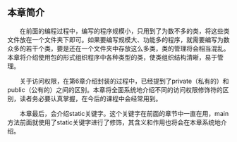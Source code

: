 
## 本章简介 

&emsp;&emsp;在前面的编程过程中，编写的程序规模小，只用到了为数不多的类，将这些类文件放在一个文件夹下即可。如果要编写规模大、功能多的程序，就需要编写为数众多的若干个类，要是还在一个文件夹中存放这么多类，类的管理将会相当混乱。本章将介绍使用包的形式组织程序中各种类型的类，使类组织结构清晰，易于管理。

&emsp;&emsp;关于访问权限，在第6章介绍封装的过程中，已经提到了private（私有的）和public（公有的）之间的区别。本章将全面系统地介绍不同的访问权限修饰符的区别，读者务必要认真掌握，在今后的课程中会经常用到。

&emsp;&emsp;本章最后，会介绍static关键字。这个关键字在前面的章节中一直在用，main方法前面就使用了static关键字进行了修饰，其含义和作用也将会在本章系统地介绍。

 

 

 
